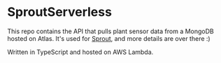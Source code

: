 # SproutServerless

This repo contains the API that pulls plant sensor data from a MongoDB hosted on Atlas.
It's used for [Sprout](https://github.com/mirrorkeydev/Sprout), and more details are over there :)

Written in TypeScript and hosted on AWS Lambda.